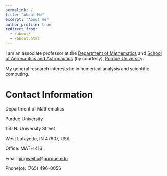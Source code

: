 ```yaml
---
permalink: /
title: "About Me"
excerpt: "About me"
author_profile: true
redirect_from: 
  - /about/
  - /about.html
---
```


I am an associate professor at the [Department of Mathematics](https://www.math.purdue.edu) 
and [School of Aeronautics and Astronautics](https://engineering.purdue.edu/AAE) (by courtesy), [Purdue University](https://www.purdue.edu). 

My general research interests lie in numerical analysis and scientific computing.



Contact Information
======
Department of Mathematics

Purdue University

150 N. University Street

West Lafayette, IN 47907, USA

Office: MATH 416

Email: jingweihu@purdue.edu

Phone(o): (765) 496-0056
